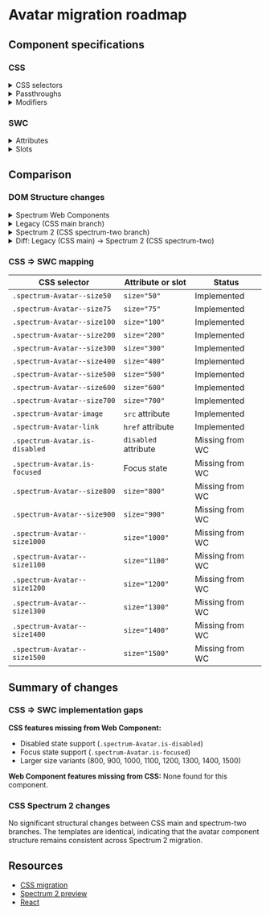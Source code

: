 # Avatar migration roadmap

## Component specifications

### CSS

<details>
<summary>CSS selectors</summary>

- `.spectrum-Avatar`
- `.spectrum-Avatar-image`
- `.spectrum-Avatar-link`
- `.spectrum-Avatar--size50`
- `.spectrum-Avatar--size75`
- `.spectrum-Avatar--size100`
- `.spectrum-Avatar--size200`
- `.spectrum-Avatar--size300`
- `.spectrum-Avatar--size400`
- `.spectrum-Avatar--size500`
- `.spectrum-Avatar--size600`
- `.spectrum-Avatar--size700`
- `.spectrum-Avatar--size800`
- `.spectrum-Avatar--size900`
- `.spectrum-Avatar--size1000`
- `.spectrum-Avatar--size1100`
- `.spectrum-Avatar--size1200`
- `.spectrum-Avatar--size1300`
- `.spectrum-Avatar--size1400`
- `.spectrum-Avatar--size1500`
- `.spectrum-Avatar.is-disabled`
- `.spectrum-Avatar.is-focused:not(.is-disabled):after`
- `.spectrum-Avatar:not(.is-disabled) .spectrum-Avatar-link:focus-visible:after`

</details>

<details>
<summary>Passthroughs</summary>

None found for this component.

</details>

<details>
<summary>Modifiers</summary>

- `--mod-avatar-block-size`
- `--mod-avatar-border-radius`
- `--mod-avatar-color-opacity`
- `--mod-avatar-color-opacity-disabled`
- `--mod-avatar-focus-indicator-color`
- `--mod-avatar-focus-indicator-gap`
- `--mod-avatar-focus-indicator-thickness`
- `--mod-avatar-inline-size`

</details>

### SWC

<details>
<summary>Attributes</summary>

- `src` (string) - Source URL for the avatar image
- `size` (number) - Size of the avatar (50, 75, 100, 200, 300, 400, 500, 600, 700)
- `href` (string) - Link URL when avatar is clickable
- `label` (string) - Alt text for the avatar image

</details>

<details>
<summary>Slots</summary>

None found for this component.

</details>

## Comparison

### DOM Structure changes

<details>
<summary>Spectrum Web Components</summary>

```html
<!-- With link -->
<a id="link" class="link" href="[href]">
    <img class="image" alt="[label]" src="[src]" />
</a>

<!-- Without link -->
<img class="image" alt="[label]" src="[src]" />
```

</details>

<details>
<summary>Legacy (CSS main branch)</summary>

```html
<!-- With link -->
<div class="spectrum-Avatar spectrum-Avatar--size700 is-disabled is-focused">
    <a class="spectrum-Avatar-link" href="#">
        <img
            class="spectrum-Avatar-image"
            data-chromatic="ignore"
            src="[image]"
            alt="[altText]"
        />
    </a>
</div>

<!-- Without link -->
<div class="spectrum-Avatar spectrum-Avatar--size700 is-disabled is-focused">
    <img
        class="spectrum-Avatar-image"
        data-chromatic="ignore"
        src="[image]"
        alt="[altText]"
    />
</div>
```

</details>

<details>
<summary>Spectrum 2 (CSS spectrum-two branch)</summary>

```html
<!-- With link -->
<div class="spectrum-Avatar spectrum-Avatar--size700 is-disabled is-focused">
    <a class="spectrum-Avatar-link" href="#">
        <img
            class="spectrum-Avatar-image"
            data-chromatic="ignore"
            src="[image]"
            alt="[altText]"
        />
    </a>
</div>

<!-- Without link -->
<div class="spectrum-Avatar spectrum-Avatar--size700 is-disabled is-focused">
    <img
        class="spectrum-Avatar-image"
        data-chromatic="ignore"
        src="[image]"
        alt="[altText]"
    />
</div>
```

</details>

<details>
<summary>Diff: Legacy (CSS main) → Spectrum 2 (CSS spectrum-two)</summary>

No significant structural changes.

</details>

### CSS => SWC mapping

| CSS selector                   | Attribute or slot    | Status          |
| ------------------------------ | -------------------- | --------------- |
| `.spectrum-Avatar--size50`     | `size="50"`          | Implemented     |
| `.spectrum-Avatar--size75`     | `size="75"`          | Implemented     |
| `.spectrum-Avatar--size100`    | `size="100"`         | Implemented     |
| `.spectrum-Avatar--size200`    | `size="200"`         | Implemented     |
| `.spectrum-Avatar--size300`    | `size="300"`         | Implemented     |
| `.spectrum-Avatar--size400`    | `size="400"`         | Implemented     |
| `.spectrum-Avatar--size500`    | `size="500"`         | Implemented     |
| `.spectrum-Avatar--size600`    | `size="600"`         | Implemented     |
| `.spectrum-Avatar--size700`    | `size="700"`         | Implemented     |
| `.spectrum-Avatar-image`       | `src` attribute      | Implemented     |
| `.spectrum-Avatar-link`        | `href` attribute     | Implemented     |
| `.spectrum-Avatar.is-disabled` | `disabled` attribute | Missing from WC |
| `.spectrum-Avatar.is-focused`  | Focus state          | Missing from WC |
| `.spectrum-Avatar--size800`    | `size="800"`         | Missing from WC |
| `.spectrum-Avatar--size900`    | `size="900"`         | Missing from WC |
| `.spectrum-Avatar--size1000`   | `size="1000"`        | Missing from WC |
| `.spectrum-Avatar--size1100`   | `size="1100"`        | Missing from WC |
| `.spectrum-Avatar--size1200`   | `size="1200"`        | Missing from WC |
| `.spectrum-Avatar--size1300`   | `size="1300"`        | Missing from WC |
| `.spectrum-Avatar--size1400`   | `size="1400"`        | Missing from WC |
| `.spectrum-Avatar--size1500`   | `size="1500"`        | Missing from WC |

## Summary of changes

### CSS => SWC implementation gaps

**CSS features missing from Web Component:**

- Disabled state support (`.spectrum-Avatar.is-disabled`)
- Focus state support (`.spectrum-Avatar.is-focused`)
- Larger size variants (800, 900, 1000, 1100, 1200, 1300, 1400, 1500)

**Web Component features missing from CSS:**
None found for this component.

### CSS Spectrum 2 changes

No significant structural changes between CSS main and spectrum-two branches. The templates are identical, indicating that the avatar component structure remains consistent across Spectrum 2 migration.

## Resources

- [CSS migration](https://github.com/adobe/spectrum-css/pull/3355)
- [Spectrum 2 preview](https://spectrumcss.z13.web.core.windows.net/pr-2352/index.html?path=/docs/components-avatar--docs)
- [React](https://react-spectrum.adobe.com/s2/index.html?path=/docs/avatar--docs)
